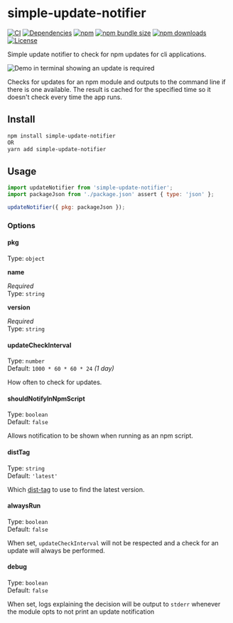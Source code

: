 # simple-update-notifier

[![CI](https://github.com/alexbrazier/simple-update-notifier/workflows/Build%20and%20Deploy/badge.svg)](https://github.com/alexbrazier/simple-update-notifier/actions) [![Dependencies](https://img.shields.io/librariesio/release/npm/simple-update-notifier)](https://www.npmjs.com/package/simple-update-notifier?activeTab=dependencies) [![npm](https://img.shields.io/npm/v/simple-update-notifier)](https://www.npmjs.com/package/simple-update-notifier) [![npm bundle size](https://img.shields.io/bundlephobia/min/simple-update-notifier)](https://bundlephobia.com/result?p=simple-update-notifier) [![npm downloads](https://img.shields.io/npm/dw/simple-update-notifier)](https://www.npmjs.com/package/simple-update-notifier) [![License](https://img.shields.io/npm/l/simple-update-notifier)](simple-update-notifier/LICENSE/)

Simple update notifier to check for npm updates for cli applications.

![Demo in terminal showing an update is required](simple-update-notifier/.github/demo.png)

Checks for updates for an npm module and outputs to the command line if there is one available. The result is cached for the specified time so it doesn't check every time the app runs.

## Install

```bash
npm install simple-update-notifier
OR
yarn add simple-update-notifier
```

## Usage

```js
import updateNotifier from 'simple-update-notifier';
import packageJson from './package.json' assert { type: 'json' };

updateNotifier({ pkg: packageJson });
```

### Options

#### pkg

Type: `object`

**name**

_Required_\
Type: `string`

**version**

_Required_\
Type: `string`

#### updateCheckInterval

Type: `number`\
Default: `1000 * 60 * 60 * 24` _(1 day)_

How often to check for updates.

#### shouldNotifyInNpmScript

Type: `boolean`\
Default: `false`

Allows notification to be shown when running as an npm script.

#### distTag

Type: `string`\
Default: `'latest'`

Which [dist-tag](https://docs.npmjs.com/adding-dist-tags-to-packages) to use to find the latest version.

#### alwaysRun

Type: `boolean`\
Default: `false`

When set, `updateCheckInterval` will not be respected and a check for an update will always be performed.

#### debug

Type: `boolean`\
Default: `false`

When set, logs explaining the decision will be output to `stderr` whenever the module opts to not print an update notification
